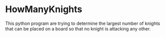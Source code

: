 # HowManyKnights

This python program are trying to determine the largest number of knights that can be placed on a board
so that no knight is attacking any other.